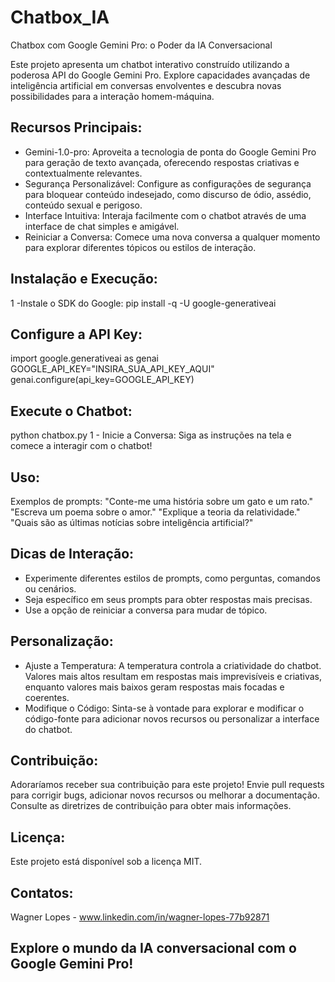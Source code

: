 # Chatbox_IA
Chatbox com Google Gemini Pro: o Poder da IA Conversacional

Este projeto apresenta um chatbot interativo construído utilizando a poderosa API do Google Gemini Pro. Explore capacidades avançadas de inteligência artificial em conversas envolventes e descubra novas possibilidades para a interação homem-máquina.

## Recursos Principais:
- Gemini-1.0-pro: Aproveita a tecnologia de ponta do Google Gemini Pro para geração de texto avançada, oferecendo respostas criativas e contextualmente relevantes.
- Segurança Personalizável: Configure as configurações de segurança para bloquear conteúdo indesejado, como discurso de ódio, assédio, conteúdo sexual e perigoso.
- Interface Intuitiva: Interaja facilmente com o chatbot através de uma interface de chat simples e amigável.
 - Reiniciar a Conversa: Comece uma nova conversa a qualquer momento para explorar diferentes tópicos ou estilos de interação.

## Instalação e Execução:
1 -Instale o SDK do Google:
pip install -q -U google-generativeai

## Configure a API Key:
import google.generativeai as genai
GOOGLE_API_KEY="INSIRA_SUA_API_KEY_AQUI"
genai.configure(api_key=GOOGLE_API_KEY)

## Execute o Chatbot:
python chatbox.py
1 - Inicie a Conversa: Siga as instruções na tela e comece a interagir com o chatbot!

## Uso:
Exemplos de prompts:
"Conte-me uma história sobre um gato e um rato."
"Escreva um poema sobre o amor."
"Explique a teoria da relatividade."
"Quais são as últimas notícias sobre inteligência artificial?"

## Dicas de Interação:
- Experimente diferentes estilos de prompts, como perguntas, comandos ou cenários.
- Seja específico em seus prompts para obter respostas mais precisas.
- Use a opção de reiniciar a conversa para mudar de tópico.

## Personalização:
- Ajuste a Temperatura: A temperatura controla a criatividade do chatbot. Valores mais altos resultam em respostas mais imprevisíveis e criativas, enquanto valores mais baixos geram respostas mais focadas e coerentes.
- Modifique o Código: Sinta-se à vontade para explorar e modificar o código-fonte para adicionar novos recursos ou personalizar a interface do chatbot.

## Contribuição:
Adoraríamos receber sua contribuição para este projeto! Envie pull requests para corrigir bugs, adicionar novos recursos ou melhorar a documentação. Consulte as diretrizes de contribuição para obter mais informações.

## Licença:
Este projeto está disponível sob a licença MIT.

## Contatos:
Wagner Lopes - www.linkedin.com/in/wagner-lopes-77b92871


## Explore o mundo da IA conversacional com o Google Gemini Pro!
